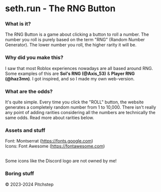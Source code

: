 # seth.run - The RNG Button

### What is it?
The RNG Button is a game about clicking a button to roll a number. The number you roll is purely based on the term "RNG" (Random Number Generator). The lower number you roll, the higher rarity it will be.

### Why did you make this?
I saw that most Roblox experiences nowadays are all based around RNG. Some examples of this are **Sol's RNG (@Axis_53)** & **Player RNG (@haz3mn)**. I got inspired, and so I made my own web-version.

### What are the odds?
It's quite simple. Every time you click the "ROLL" button, the website generates a completely random number from 1 to 10,000. There isn't really any point of adding rarities considering all the numbers are technically the same odds. Read more about rarities below.

### Assets and stuff

Font: Montserrat (https://fonts.google.com)<br>
Icons: Font Awesome (https://fontawesome.com)<br><br>

Some icons like the Discord logo are not owned by me!

### Boring stuff
© 2023-2024 Pitchstep

